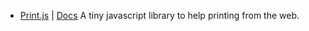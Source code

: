 - [Print.js](https://github.com/crabbly/Print.js) | [Docs](https://printjs.crabbly.com/#documentation)
  A tiny javascript library to help printing from the web.